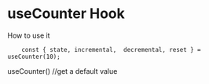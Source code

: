 # useCounter Hook

How to use it

```
    const { state, incremental,  decremental, reset } = useCounter(10);

```

useCounter() //get a default value

